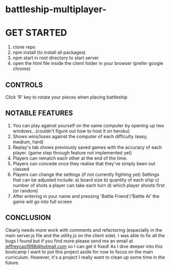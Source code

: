 # battleship-multiplayer-

# GET STARTED

1. clone repo
2. npm install (to install all packages)
3. npm start in root directory to start server
4. open the html file inside the client folder in your browser (prefer google chrome)

## CONTROLS

Click 'R' key to rotate your pieces when placing battleship

## NOTABLE FEATURES

1. You can play against yourself on the same computer by opening up two windows...(couldn't figure out how to host it on heroku)
2. Shows wins/loses against the computer of each difficulty (easy, medium, hard)
3. Replay's tab shows previously saved games with the accuracy of each player. (game step through feature not implemented yet)
4. Players can rematch each other at the end of the time.
5. Players can concede once they realise that they've simply been out classed
6. Players can change the settings (if not currently fighting yet)
  Settings that can be adjusted include:
  a) board size
  b) quantity of each ship
  c) number of shots a player can take each turn
  d) which player shoots first (or random)
7. After entering in your name and pressing 'Battle Friend'/'Battle Ai' the game will go into full screen

## CONCLUSION

Clearly needs more work with comments and refactoring (especially in the main server.js file and the utility.js on the client side). I was able to fix all the bugs I found but if you find more please send me an email at jeffreycao1998@hotmail.com so I can get it fixed!
As I dive deeper into this bootcamp I want to put this project aside for now to focus on the main curriculum. However, it's a project I really want to clean up some time in the future.
